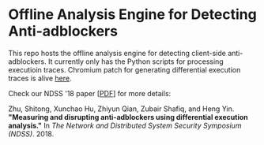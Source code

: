 # Offline Analysis Engine for Detecting Anti-adblockers

This repo hosts the offline analysis engine for detecting client-side anti-adblockers. It currently only has the Python scripts for processing executioin traces. Chromium patch for generating differential execution traces is alive [here](https://bitbucket.org/smarabbit/adblocker/src/master/).

Check our NDSS '18 paper [[PDF](https://www.shitong.me/pdfs/ndss18_anti_adblock.pdf)] for more details:

Zhu, Shitong, Xunchao Hu, Zhiyun Qian, Zubair Shafiq, and Heng Yin. **"Measuring and disrupting anti-adblockers using differential execution analysis."** In *The Network and Distributed System Security Symposium (NDSS)*. 2018.
